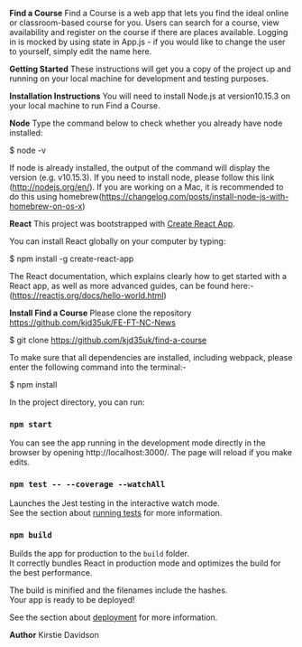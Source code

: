 **Find a Course**
Find a Course is a web app that lets you find the ideal online or classroom-based course for you. Users can search for a course, view availability and register on the course if there are places available. Logging in is mocked by using state in App.js - if you would like to change the user to yourself, simply edit the name here.

**Getting Started**
These instructions will get you a copy of the project up and running on your local machine for development and testing purposes.

**Installation Instructions**
You will need to install Node.js at version10.15.3 on your local machine to run Find a Course.

**Node**
Type the command below to check whether you already have node installed:

$ node -v

If node is already installed, the output of the command will display the version (e.g. v10.15.3). If you need to install node, please follow this link (http://nodejs.org/en/). If you are working on a Mac, it is recommended to do this using homebrew(https://changelog.com/posts/install-node-js-with-homebrew-on-os-x)

**React**
This project was bootstrapped with [Create React App](https://github.com/facebook/create-react-app).

You can install React globally on your computer by typing:

$ npm install -g create-react-app

The React documentation, which explains clearly how to get started with a React app, as well as more advanced guides, can be found here:- (https://reactjs.org/docs/hello-world.html)

**Install Find a Course**
Please clone the repository https://github.com/kjd35uk/FE-FT-NC-News

$ git clone https://github.com/kjd35uk/find-a-course

To make sure that all dependencies are installed, including webpack, please enter the following command into the terminal:-

$ npm install

In the project directory, you can run:

### `npm start`

You can see the app running in the development mode directly in the browser by opening http://localhost:3000/.
The page will reload if you make edits.<br />

### `npm test -- --coverage --watchAll `

Launches the Jest testing in the interactive watch mode.<br />
See the section about [running tests](https://facebook.github.io/create-react-app/docs/running-tests) for more information.

### `npm build`

Builds the app for production to the `build` folder.<br />
It correctly bundles React in production mode and optimizes the build for the best performance.

The build is minified and the filenames include the hashes.<br />
Your app is ready to be deployed!

See the section about [deployment](https://facebook.github.io/create-react-app/docs/deployment) for more information.


**Author**
Kirstie Davidson
